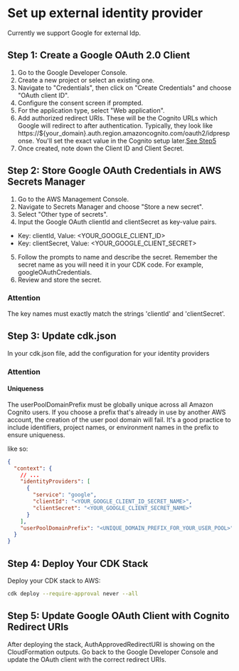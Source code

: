 # Set up external identity provider

Currently we support Google for external Idp.

## Step 1: Create a Google OAuth 2.0 Client

1. Go to the Google Developer Console.
2. Create a new project or select an existing one.
3. Navigate to "Credentials", then click on "Create Credentials" and choose "OAuth client ID".
4. Configure the consent screen if prompted.
5. For the application type, select "Web application".
6. Add authorized redirect URIs. These will be the Cognito URLs which Google will redirect to after authentication. Typically, they look like https://${your_domain}.auth.region.amazoncognito.com/oauth2/idpresponse. You'll set the exact value in the Cognito setup later.[See Step5](#step-5-update-google-oauth-client-with-cognito-redirect-uris)
7. Once created, note down the Client ID and Client Secret.

## Step 2: Store Google OAuth Credentials in AWS Secrets Manager

1. Go to the AWS Management Console.
2. Navigate to Secrets Manager and choose "Store a new secret".
3. Select "Other type of secrets".
4. Input the Google OAuth clientId and clientSecret as key-value pairs.

- Key: clientId, Value: <YOUR_GOOGLE_CLIENT_ID>
- Key: clientSecret, Value: <YOUR_GOOGLE_CLIENT_SECRET>

5. Follow the prompts to name and describe the secret. Remember the secret name as you will need it in your CDK code. For example, googleOAuthCredentials.
6. Review and store the secret.

### Attention

The key names must exactly match the strings 'clientId' and 'clientSecret'.

## Step 3: Update cdk.json

In your cdk.json file, add the configuration for your identity providers

### Attention

#### Uniqueness

The userPoolDomainPrefix must be globally unique across all Amazon Cognito users. If you choose a prefix that's already in use by another AWS account, the creation of the user pool domain will fail. It's a good practice to include identifiers, project names, or environment names in the prefix to ensure uniqueness.

like so:

```json
{
  "context": {
    // ...
    "identityProviders": [
      {
        "service": "google",
        "clientId": "<YOUR_GOOGLE_CLIENT_ID_SECRET_NAME>",
        "clientSecret": "<YOUR_GOOGLE_CLIENT_SECRET_NAME>"
      }
    ],
    "userPoolDomainPrefix": "<UNIQUE_DOMAIN_PREFIX_FOR_YOUR_USER_POOL>"
  }
}
```

## Step 4: Deploy Your CDK Stack

Deploy your CDK stack to AWS:

```sh
cdk deploy --require-approval never --all
```

## Step 5: Update Google OAuth Client with Cognito Redirect URIs

After deploying the stack, AuthApprovedRedirectURI is showing on the CloudFormation outputs. Go back to the Google Developer Console and update the OAuth client with the correct redirect URIs.
